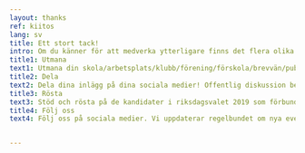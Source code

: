 ```yaml
---
layout: thanks
ref: kiitos
lang: sv
title: Ett stort tack!
intro: Om du känner för att medverka ytterligare finns det flera olika sätt att gå tillväga!
title1: Utmana
text1: Utmana din skola/arbetsplats/klubb/förening/förskola/brevvän/pubgäng/sportklubb/bastusällskap/bokcirkel/studentförening/församling/simskola/organisation/närbutik/Facebookgrupp att komma med i rörelsen!
title2: Dela
text2: Dela dina inlägg på dina sociala medier! Offentlig diskussion behövs för att lösa klimatproblemen.
title3: Rösta
text3: Stöd och rösta på de kandidater i riksdagsvalet 2019 som förbundit sig till att begränsa den globala uppvärmningen. Skicka länken till Ilmastoveivi2019-webbsidan till dina kandidater och fråga om de förbinder sig till kampanjens målsättningar. Ansvaret ligger inte bara hos individen, utan också hos beslutsfattarna. Du kan påverka med din röst.
title4: Följ oss
text4: Följ oss på sociala medier. Vi uppdaterar regelbundet om nya evenemang och om våra nya kampanjpartners. Det gäller också att hålla öga på våra kortfilmer som vi publicerar regelbundet!


---
```

